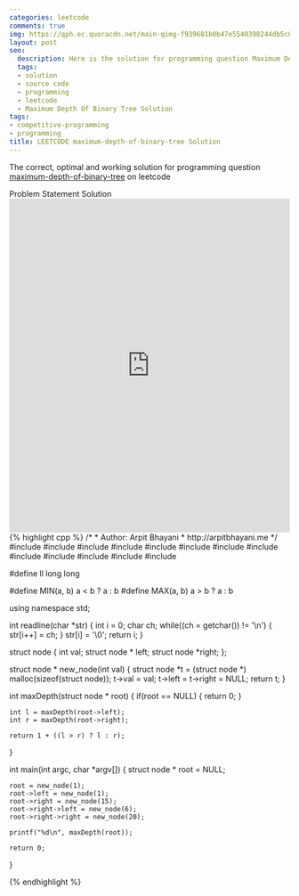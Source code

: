 ```yaml
---
categories: leetcode
comments: true
img: https://qph.ec.quoracdn.net/main-qimg-f939681b0b47e5540398244db5c8966f?convert_to_webp=true
layout: post
seo:
  description: Here is the solution for programming question Maximum Depth Of Binary Tree on leetcode
  tags:
  - solution
  - source code
  - programming
  - leetcode
  - Maximum Depth Of Binary Tree Solution
tags:
- competitive-programming
- programming
title: LEETCODE maximum-depth-of-binary-tree Solution
---
```

The correct, optimal and working solution for programming question [maximum-depth-of-binary-tree](https://leetcode.com/problems/maximum-depth-of-binary-tree/) on leetcode

<div class="ui secondary pointing large menu">
  <a class="grey item" data-tab="problem-statement">
    Problem Statement
  </a>
  <a class="active item grey" data-tab="solution">
    Solution
  </a>
</div>
<div class="ui bottom attached tab" data-tab="problem-statement">
    <iframe src="https://leetcode.com/problems/maximum-depth-of-binary-tree/" width="100%" height="600px" style="overflow: scroll; border: none;"></iframe>
</div>
<div class="ui bottom attached active tab" data-tab="solution">
{% highlight cpp %}
/*
 *  Author: Arpit Bhayani
 *  http://arpitbhayani.me
 */
#include <cmath>
#include <cstdio>
#include <cstdlib>
#include <climits>
#include <deque>
#include <iostream>
#include <list>
#include <limits>
#include <map>
#include <queue>
#include <set>
#include <stack>
#include <vector>

#define ll long long

#define MIN(a, b) a < b ? a : b
#define MAX(a, b) a > b ? a : b

using namespace std;

int readline(char *str) {
    int i = 0;
    char ch;
    while((ch = getchar()) != '\n') {
        str[i++] = ch;
    }
    str[i] = '\0';
    return i;
}

struct node {
    int val;
    struct node * left;
    struct node *right;
};


struct node * new_node(int val) {
    struct node *t = (struct node *) malloc(sizeof(struct node));
    t->val = val;
    t->left = t->right = NULL;
    return t;
}


int maxDepth(struct node * root) {
    if(root == NULL) {
        return 0;
    }

    int l = maxDepth(root->left);
    int r = maxDepth(root->right);

    return 1 + ((l > r) ? l : r);
}

int main(int argc, char *argv[]) {
    struct node * root = NULL;

    root = new_node(1);
    root->left = new_node(1);
    root->right = new_node(15);
    root->right->left = new_node(6);
    root->right->right = new_node(20);

    printf("%d\n", maxDepth(root));

    return 0;
}

{% endhighlight %}
</div>
